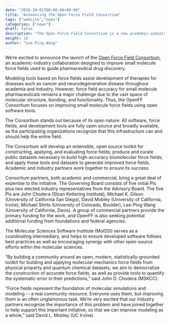 ```yaml
---
date: "2018-10-01T00:00:00+00:00"
title: "Announcing the Open Force Field Consortium"
tags: ["website","news"]
categories: ["news"]
draft: false
description: "The Open Force Field Consortium is a new academic-industry collaboration to fund the Open Force Field Initiative."
weight: 10
author: "Lee-Ping Wang"
---
```


We’re excited to announce the launch of the [Open Force Field
Consortium](consortium), an academic-industry collaboration designed
to improve small molecule force fields used to guide pharmaceutical
drug discovery.

Modeling tools based on force fields assist development of therapies
for diseases such as cancer and neurodegenerative disease throughout
academia and industry.  However, force field accuracy for small
molecule pharmaceuticals remains a major challenge due to the vast
space of molecular structure, bonding, and functionality. Thus, the
OpenFF Consortium focuses on improving small molecule force fields
using open software tools.

The Consortium stands out because of its open nature: All software,
force fields, and development tools are fully open source and broadly
available, as the participating organizations recognize that this
infrastructure can and should help the entire field.

The Consortium will develop an extensible, open source toolkit for
constructing, applying, and evaluating force fields; produce and
curate public datasets necessary to build high-accuracy biomolecular
force fields; and apply these tools and datasets to generate improved
force fields. Academic and industry partners work together to ensure
its success.

Consortium partners, both academic and commercial, bring a great deal
of expertise to the initiative. The Governing Board consists of five
initial PIs plus two elected industry representatives from the
Advisory Board. The five PIs are John Chodera (Sloan Kettering
Institute), Michael K. Gilson (University of California San Diego),
David Mobley (University of California, Irvine), Michael Shirts
(University of Colorado, Boulder), Lee-Ping Wang (University of
California, Davis). A group of commercial partners provide the primary
funding for the work, and OpenFF is also seeking potential additional
funding from foundations and federal agencies.

The Molecular Sciences Software Institute (MolSSI) serves as a
coordinating intermediary, and helps to ensure developed software
follows best practices as well as encouraging synergy with other
open-source efforts within the molecular sciences.
 
“By building a community around an open, modern,
statistically-grounded toolkit for building and applying molecular
mechanics force fields from physical property and quantum chemical
datasets, we aim to democratize the construction of accurate force
fields, as well as provide tools to quantify the systematic error in
their predictions,” said John D. Chodera (MSKCC).

“Force fields represent the foundation of molecular simulations and
modeling -- a real community resource. Everyone uses them, but
improving them is an often unglamorous task. We’re very excited that
our industry partners recognize the importance of this problem and
have joined together to help support this important initiative, so
that we can improve modeling as a whole,” said David L. Mobley (UC
Irvine).
